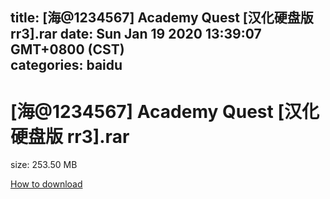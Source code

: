 
title: [海@1234567] Academy Quest  [汉化硬盘版 rr3].rar
date: Sun Jan 19 2020 13:39:07 GMT+0800 (CST)    
categories: baidu
---

# [海@1234567] Academy Quest  [汉化硬盘版 rr3].rar
size: 253.50 MB
 
 

[How to download](https://bpcam.bemobtrk.com/go/2ceec3aa-1ca2-46d6-b9ff-aaa5c184517c?jno=5449)